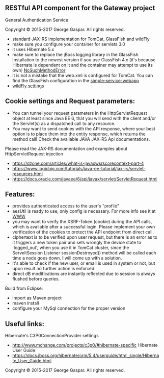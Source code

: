 RESTful API component for the Gateway project
----
General Authentication Service

Copyright © 2015-2017 George Gaspar. All rights reserved.

- standard JAX-RS implementation for TomCat, GlassFish and wildFly 
- make sure you configure your container for servlets 3.0
- it uses Hibernate 5.x
- make sure to replace the jBoss logging library in the GlassFish installation to the newest version if you use GlassFish 4.x (it's because Hibernate is dependent on it and the container may attempt to use its own) [NoSuchMethodError](https://medium.com/@mertcal/using-hibernate-5-on-payara-cc242212a5d6#.n537odinq)
- it is not a mistake that the web.xml is configured for TomCat. You can find the GlassFish configuration in the [simple-service-webapp](https://github.com/igeorge0902/Gateway/tree/master/simple-service-webapp/src/main/webapp/WEB-INF)
- [wildFly settings](https://github.com/igeorge0902/Gateway/tree/master/API/wildFly)

Cookie settings and Request parameters:
----
- You can tunnel your request parameters in the HttpServletRequest object at least since Java EE 6, that you will send with the client and/or the Servlet(s) as a dispatched call to any resource.
- You may want to send cookies with the API response, where your best option is to place them into the entity response, which returns the method call! Check the available JAVA JAX-RS Api documentations.

Please read the JAX-RS documentation and examples about HttpServletRequest injection
- https://dzone.com/articles/what-is-javaxwsrscorecontext-part-4
- https://www.logicbig.com/tutorials/java-ee-tutorial/jax-rs/servlet-resources.html
- https://docs.oracle.com/javaee/6/api/javax/servlet/ServletRequest.html


Features:
----
- provides authenticated access to the user's "profile"
- aesUtil is ready to use, only config is necessary. For more info see it at [WWW](https://github.com/igeorge0902/Gateway/tree/update/WWW)
- you may want to verify the XSRF-Token (cookie) during the API calls, which is available after a successful login. Please implement your own verification of the cookies to protect the API endpoint from direct call.
- ciphertext is to be verified upon user request, but there is an error as to it triggers a new token pair and sets wrongly the device state to 'logged_out', when you use it in TomCat cluster, since the ServeltSession Listener sessionDestroyed() method will be called each time a node goes down. I will come up with a solution.
- it's able to check if the new user, or email is used in system or not, but upon result no further action is enforced
- direct dB modifications are instantly reflected due to session is always flushed before queries.

Build from Eclipse:
- import as Maven project
- maven install
- configure your MySql connection for the proper version

Useful links:
----
Hibernate's C3P0ConnectionProvider settings
- http://www.mchange.com/projects/c3p0/#hibernate-specific
Hibernate User Guide
- https://docs.jboss.org/hibernate/orm/5.4/userguide/html_single/Hibernate_User_Guide.html

Copyright © 2015-2017 George Gaspar. All rights reserved.

